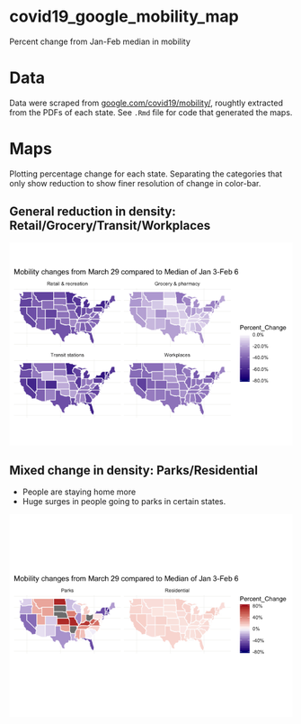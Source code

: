 # covid19_google_mobility_map
Percent change from Jan-Feb median in mobility 

# Data
Data were scraped from [google.com/covid19/mobility/](https://www.google.com/covid19/mobility/), roughtly extracted from the PDFs of each state.
See `.Rmd` file for code that generated the maps.

# Maps
Plotting percentage change for each state. Separating the categories that only show reduction to show finer resolution of change in color-bar.

## General reduction in density: Retail/Grocery/Transit/Workplaces
![Reduction in mobility in these categoires](covid19_google_mobility_mapped_3_29_files/figure-gfm/unnamed-chunk-5-1.png)

## Mixed change in density: Parks/Residential

* People are staying home more
* Huge surges in people going to parks in certain states. 

![Mixed increase/decrease in mobility in these categoires](covid19_google_mobility_mapped_3_29_files/figure-gfm/unnamed-chunk-6-1.png)

